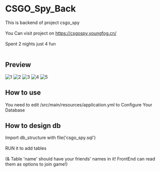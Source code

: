 # CSGO_Spy_Back
This is backend of project csgo_spy
<br><br>
You Can visit project on https://csgospy.youngfog.cn/
<br><br>
Spent 2 nights just 4 fun
<br><br>
## Preview
![1](https://user-images.githubusercontent.com/74957969/200530837-9a330c73-4a15-45a6-a96f-d1823309888f.jpg)
![2](https://user-images.githubusercontent.com/74957969/200530843-c84fab6a-21db-454a-906a-69e95fa6a74f.jpg)
![3](https://user-images.githubusercontent.com/74957969/200530849-2107ea92-c5d7-4d48-b04a-b7bd2bd21d61.jpg)
![4](https://user-images.githubusercontent.com/74957969/200530858-b1a9cb26-22c2-48d3-b9b2-56e3d2e522be.jpg)
![5](https://user-images.githubusercontent.com/74957969/200530862-537cc018-e0e0-4a90-a860-c1c6952dbd48.jpg)

## How to use
You need to edit /src/main/resources/application.yml to Configure Your Database

## How to design db
Import db_structure with file('csgo_spy.sql')
<br><br>
RUN it to add tables
<br><br>
(& Table 'name' should have your friends' names in it! FrontEnd can read them as options to join game!)
